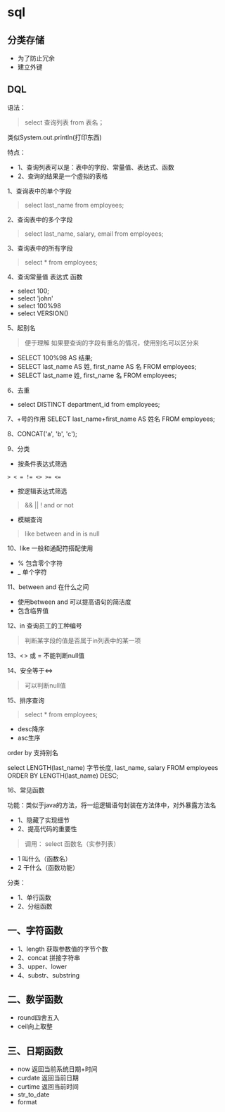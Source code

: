 # sql

## 分类存储
- 为了防止冗余
- 建立外键

## DQL

语法：
>select 查询列表 from 表名；

类似System.out.println(打印东西)

特点：
- 1、查询列表可以是：表中的字段、常量值、表达式、函数
- 2、查询的结果是一个虚拟的表格

1、查询表中的单个字段
>select last_name from employees;

2、查询表中的多个字段
>select last_name, salary, email from employees;

3、查询表中的所有字段
>select * from employees;

4、查询常量值 表达式 函数
- select 100;
- select 'john'
- select 100%98
- select VERSION()

5、起别名
> 便于理解 如果要查询的字段有重名的情况，使用别名可以区分来
- SELECT 100%98 AS 结果;
- SELECT last_name AS 姓, first_name AS 名 FROM employees;
- SELECT last_name 姓, first_name 名 FROM employees;

6、去重
- select DISTINCT department_id from employees;

7、+号的作用
SELECT last_name+first_name AS 姓名 FROM employees;

8、CONCAT('a', 'b', 'c');

9、分类

   - 按条件表达式筛选

    > < = != <> >= <=
   - 按逻辑表达式筛选
   > && || ! and or not
   - 模糊查询
   >like  between  and  in  is null

10、like 一般和通配符搭配使用

- % 包含零个字符
- _ 单个字符

11、between and 在什么之间

- 使用between and 可以提高语句的简洁度
- 包含临界值

12、in 查询员工的工种编号
>判断某字段的值是否属于in列表中的某一项

13、<> 或 = 不能判断null值

14、安全等于<=>
>可以判断null值

15、排序查询
> select * from employees;

- desc降序
- asc生序

order by 支持别名

select LENGTH(last_name) 字节长度, last_name, salary FROM employees ORDER BY LENGTH(last_name) DESC;

16、常见函数

功能：类似于java的方法，将一组逻辑语句封装在方法体中，对外暴露方法名

- 1、隐藏了实现细节
- 2、提高代码的重要性

>调用： select 函数名（实参列表）

- 1 叫什么（函数名）
- 2 干什么（函数功能）

分类：

- 1、单行函数
- 2、分组函数

## 一、字符函数

- 1、length 获取参数值的字节个数
- 2、concat 拼接字符串
- 3、upper、lower
- 4、substr、substring

## 二、数学函数

- round四舍五入
- ceil向上取整

## 三、日期函数
- now 返回当前系统日期+时间
- curdate 返回当前日期
- curtime 返回当前时间
- str_to_date
- format